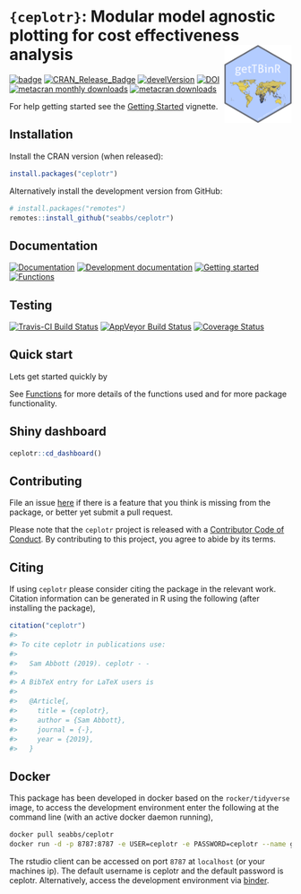 
# `{ceplotr}`: Modular model agnostic plotting for cost effectiveness analysis <img src="man/figures/logo.png" align="right" alt="" width="120" />

[![badge](https://img.shields.io/badge/Launch-ceplotr-blue.svg)](https://mybinder.org/v2/gh/seabbs/ceplotr/master?urlpath=rstudio)
[![CRAN\_Release\_Badge](http://www.r-pkg.org/badges/version-ago/ceplotr)](https://CRAN.R-project.org/package=ceplotr)
[![develVersion](https://img.shields.io/badge/devel%20version-0.1.0-blue.svg?style=flat)](https://github.com/seabbs/ceplotr)
[![DOI](https://zenodo.org/badge/112591837.svg)](https://zenodo.org/badge/latestdoi/112591837)
[![metacran monthly
downloads](http://cranlogs.r-pkg.org/badges/ceplotr)](https://cran.r-project.org/package=ceplotr)
[![metacran
downloads](http://cranlogs.r-pkg.org/badges/grand-total/ceplotr?color=ff69b4)](https://cran.r-project.org/package=ceplotr)

For help getting started see the [Getting
Started](https://www.samabbott.co.uk/ceplotr/articles/intro.html)
vignette.

## Installation

Install the CRAN version (when released):

``` r
install.packages("ceplotr")
```

Alternatively install the development version from GitHub:

``` r
# install.packages("remotes")
remotes::install_github("seabbs/ceplotr")
```

## Documentation

[![Documentation](https://img.shields.io/badge/Documentation-release-lightgrey.svg?style=flat)](https://www.samabbott.co.uk/ceplotr/)
[![Development
documentation](https://img.shields.io/badge/Documentation-development-lightblue.svg?style=flat)](https://www.samabbott.co.uk/ceplotr/dev)
[![Getting
started](https://img.shields.io/badge/Documentation-getting%20started-yellow.svg?style=flat)](https://www.samabbott.co.uk/ceplotr/articles/intro.html)
[![Functions](https://img.shields.io/badge/Documentation-functions-orange.svg?style=flat)](https://www.samabbott.co.uk/ceplotr/reference/index.html)

## Testing

[![Travis-CI Build
Status](https://travis-ci.org/seabbs/ceplotr.svg?branch=master)](https://travis-ci.org/seabbs/ceplotr)
[![AppVeyor Build
Status](https://ci.appveyor.com/api/projects/status/github/seabbs/ceplotr?branch=master&svg=true)](https://ci.appveyor.com/project/seabbs/ceplotr)
[![Coverage
Status](https://img.shields.io/codecov/c/github/seabbs/ceplotr/master.svg)](https://codecov.io/github/seabbs/ceplotr?branch=master)

## Quick start

Lets get started quickly by

See
[Functions](https://www.samabbott.co.uk/ceplotr/reference/index.html)
for more details of the functions used and for more package
functionality.

## Shiny dashboard

``` r
ceplotr::cd_dashboard()
```

## Contributing

File an issue [here](https://github.com/seabbs/ceplotr/issues) if there
is a feature that you think is missing from the package, or better yet
submit a pull request.

Please note that the `ceplotr` project is released with a [Contributor
Code of
Conduct](https://github.com/seabbs/ceplotr/blob/master/.github/CODE_OF_CONDUCT.md).
By contributing to this project, you agree to abide by its terms.

## Citing

If using `ceplotr` please consider citing the package in the relevant
work. Citation information can be generated in R using the following
(after installing the package),

``` r
citation("ceplotr")
#> 
#> To cite ceplotr in publications use:
#> 
#>   Sam Abbott (2019). ceplotr - -
#> 
#> A BibTeX entry for LaTeX users is
#> 
#>   @Article{,
#>     title = {ceplotr},
#>     author = {Sam Abbott},
#>     journal = {-},
#>     year = {2019},
#>   }
```

## Docker

This package has been developed in docker based on the
`rocker/tidyverse` image, to access the development environment enter
the following at the command line (with an active docker daemon
running),

``` bash
docker pull seabbs/ceplotr
docker run -d -p 8787:8787 -e USER=ceplotr -e PASSWORD=ceplotr --name getTBinR seabbs/ceplotr
```

The rstudio client can be accessed on port `8787` at `localhost` (or
your machines ip). The default username is ceplotr and the default
password is ceplotr. Alternatively, access the development environment
via
[binder](https://mybinder.org/v2/gh/seabbs/ceplotr/master?urlpath=rstudio).
